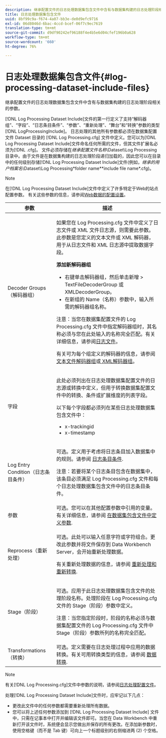 ```yaml
---
description: 继承配置文件的日志处理数据集包含文件中含有与数据集构建的日志处理阶段相关的参数。
title: 日志处理数据集包含文件
uuid: 8bf99c9a-f674-4a07-bb3e-de0d9efc9716
exl-id: 06d8046d-6bac-4ccd-bcef-06f7c9ec7619
translation-type: tm+mt
source-git-commit: d9df90242ef96188f4e4b5e6d04cfef196b0a628
workflow-type: tm+mt
source-wordcount: '660'
ht-degree: 76%

---
```


# 日志处理数据集包含文件{#log-processing-dataset-include-files}

继承配置文件的日志处理数据集包含文件中含有与数据集构建的日志处理阶段相关的参数。

[!DNL Log Processing Dataset Include]文件的第一行定义了支持“解码器组”、“字段”、“日志条目条件”、“参数”、“重新处理”、“舞台”和“转换”参数的类型[!DNL LogProcessingInclude]。 日志处理的其他所有参数都必须在数据集配置文件 Dataset 目录的 [!DNL Log Processing.cfg] 文件中定义。您可以为[!DNL Log Processing Dataset Include]文件命名任何所需的文件，但其文件扩展名必须为[!DNL .cfg]。 文件必须存储在&#x200B;*继承配置文件名称*\Dataset\Log Processing 目录中。由于文件是在数据集构建的日志处理阶段递归加载的，因此您可以在目录中的任何级别存储[!DNL Log Processing Dataset Include]文件(例如，*继承的用户档案名*\Dataset\Log Processing\*folder name*\*include file name*.cfg)。

>[!NOTE]
>
>在[!DNL Log Processing Dataset Include]文件中定义了许多特定于Web的站点配置参数。 有关这些参数的信息，请参阅[Web数据的配置设置](../../../../../home/c-dataset-const-proc/c-config-web-data/c-config-web-data.md#concept-9a306b65483a484bb3f6f3c1d7e77519)。

<table id="table_E2112652CCD443E889A529EEDC4ADF1C"> 
 <thead> 
  <tr> 
   <th colname="col1" class="entry"> 参数 </th> 
   <th colname="col2" class="entry"> 描述 </th> 
  </tr> 
 </thead>
 <tbody> 
  <tr> 
   <td colname="col1"> Decoder Groups（解码器组） </td> 
   <td colname="col2"> <p>如果您在 <span class="filepath">Log Processing.cfg</span> 文件中定义了日志文件或 XML 文件日志源，则需要此参数。此参数是您定义的文本文件或 XML 解码器，用于从日志文件和 XML 日志源中提取数据字段。 </p> <p> <b>添加新解码器组</b> 
     <ul id="ul_54087499003C48C8B0AD9660A2F46EA9"> 
      <li id="li_E361861E61D246DDB3964C97CC5187E9"> 右键单击<span class="uicontrol">解码器组</span>，然后单击<span class="uicontrol">新增</span> &gt; <span class="uicontrol">TextFileDecoderGroup</span> 或 <span class="uicontrol">XMLDecoderGroup</span>。 </li> 
      <li id="li_B2D61A0763AD4FEDB619BF9550EF4602"> 在新组的 Name（名称）参数中，输入所需的解码器组名称。 </li> 
     </ul> </p> <p> <p>注意：当您在数据集配置文件的 <span class="filepath">Log Processing.cfg</span> 文件中指定解码器组时，其名称必须与您在此处输入的名称完全匹配。有关详细信息，请参阅<a href="../../../../../home/c-dataset-const-proc/c-log-proc-config-file/c-log-sources.md#concept-3d4fb817c057447d90f166b1183b461e">日志文件</a>。 </p> </p> <p> 有关可为每个组定义的解码器的信息，请参阅<a href="../../../../../home/c-dataset-const-proc/c-dataset-inc-files/c-types-dataset-inc-files/c-log-proc-dataset-inc-files/c-text-file-dec-groups.md#concept-0db34988e17c41bfb1797f1d8e78aabd">文本文件解码器组</a>或<a href="../../../../../home/c-dataset-const-proc/c-dataset-inc-files/c-types-dataset-inc-files/c-log-proc-dataset-inc-files/c-xml-dec-grps.md#concept-5eda5ab253724674832f6951e2a0d1c3"> XML解码器组</a>。 </p> </td> 
  </tr> 
  <tr> 
   <td colname="col1"> 字段 </td> 
   <td colname="col2"> <p>此处必须列出在<span class="wintitle">日志处理数据集配置</span>文件的<span class="wintitle">日志源</span>或<span class="wintitle">转换</span>中定义，但用于<span class="wintitle">转换数据集配置</span>文件中的转换、条件或扩展维度的列表字段。 </p> <p> 以下每个字段都必须列在某些<span class="wintitle">日志处理数据集包含</span>文件中： 
     <ul id="ul_D1BB18A80D874C0B9B54DA361698EB30"> 
      <li id="li_7E8B5B697BDA408DBE10D9A63AF295AC"> x-trackingid </li> 
      <li id="li_F5DEE90A596A4A1C86AF874653C4048C"> x-timestamp </li> 
     </ul> </p> </td> 
  </tr> 
  <tr> 
   <td colname="col1"> Log Entry Condition（日志条目条件） </td> 
   <td colname="col2"> <p>可选。定义用于考虑将日志条目加入数据集中的规则。请参阅 <a href="../../../../../home/c-dataset-const-proc/c-log-proc-config-file/c-info-log-proc-param.md#concept-ecaff95cee4e40bc90f81e099c5fc934"> 日志条目条件</a>. </p> <p> <p>注意：若要将某个日志条目包含在数据集中，该条目必须满足 <span class="wintitle">Log Processing.cfg</span> 文件和每个<span class="filepath">日志处理数据集包含</span>文件中的<span class="wintitle">日志条目条件</span>。 </p> </p> </td> 
  </tr> 
  <tr> 
   <td colname="col1"> 参数 </td> 
   <td colname="col2"> 可选。您可以在其他配置参数中引用的变量。有关详细信息，请参阅 <a href="../../../../../home/c-dataset-const-proc/c-dataset-inc-files/c-def-param-dataset-inc-files/c-def-param-dataset-inc-files.md#concept-5ad06acc8dc44bf2a99643fafdd56b50"> 在数据集包含文件中定义参数</a>. </td> 
  </tr> 
  <tr> 
   <td colname="col1"> Reprocess（重新处理） </td> 
   <td colname="col2"> <p>可选。此处可以输入任意字符或字符组合。更改此参数并将文件保存到 Data Workbench Server，会开始重新处理数据。 </p> <p> 有关重新处理数据的信息，请参阅 <a href="../../../../../home/c-dataset-const-proc/c-reproc-retrans/c-unst-reproc-retrans.md"> 重新处理和重新转换</a>. </p> </td> 
  </tr> 
  <tr> 
   <td colname="col1"> Stage（阶段） </td> 
   <td colname="col2"> <p>可选。应用于此<span class="wintitle">日志处理数据集包含</span>文件的处理阶段名称。处理阶段在 <span class="filepath">Log Processing.cfg</span> 文件的 Stage（阶段）参数中定义。 </p> <p> <p>注意：当您指定阶段时，阶段的名称必须与数据集配置文件的 <span class="filepath">Log Processing.cfg</span> 文件中 Stage（阶段）参数所列的名称完全匹配。 </p> </p> </td> 
  </tr> 
  <tr> 
   <td colname="col1"> Transformations（转换） </td> 
   <td colname="col2"> 可选。定义需要在日志处理过程中应用的数据转换。有关可用转换类型的信息，请参阅 <a href="../../../../../home/c-dataset-const-proc/c-data-trans/c-abt-transf.md"> 数据转换</a>. </td> 
  </tr> 
 </tbody> 
</table>

>[!NOTE]
>
>有关[!DNL Log Processing.cfg]文件中参数的说明，请参阅[日志处理配置文件](../../../../../home/c-dataset-const-proc/c-log-proc-config-file/c-abt-log-proc-config-file.md)。

处理[!DNL Log Processing Dataset Include]文件时，应牢记以下几点：

* 更改此文件中的任何参数都需要重新处理所有数据。
* 您可以将上述任何参数添加到 [!DNL Log Processing Dataset Include] 文件中，只需在记事本中打开并编辑该文件即可。当您在 Data Workbench 中重新打开该文件时，系统便会显示您做出并保存的所有更改。在添加新参数时，使用空格键（而不是 Tab 键）可向上一个标题级别的右侧缩进两 (2) 个空格。

